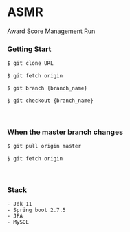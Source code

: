 # ASMR 

Award Score Management Run

### Getting Start

```bash
$ git clone URL

$ git fetch origin

$ git branch {branch_name}

$ git checkout {branch_name}
```

<br>

### When the master branch changes

```bash
$ git pull origin master

$ git fetch origin
```

<br>

### Stack

```
- Jdk 11
- Spring boot 2.7.5 
- JPA  
- MySQL
```